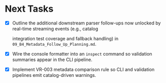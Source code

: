 # Next Tasks

- [x] Outline the additional downstream parser follow-ups now unlocked by real-time streaming events (e.g., catalog

  integration test coverage and fallback handling) in `09_B4_Metadata_Follow_Up_Planning.md`.

- [x] Wire the console formatter into an `inspect` command so validation summaries appear in the CLI pipeline.
- [x] Implement VR-003 metadata comparison rule so CLI and validation pipelines emit catalog-driven warnings.
